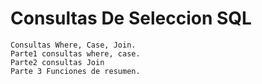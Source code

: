 # Consultas De Seleccion SQL
	Consultas Where, Case, Join.
	Parte1 consultas where, case.
	Parte2 consultas Join
	Parte 3 Funciones de resumen.